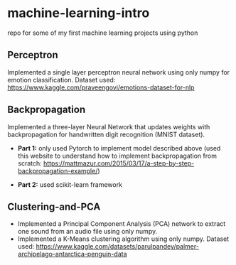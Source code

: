 # machine-learning-intro

repo for some of my first machine learning projects using python

## Perceptron
Implemented a single layer perceptron neural network using only numpy for emotion classification.
Dataset used: https://www.kaggle.com/praveengovi/emotions-dataset-for-nlp

## Backpropagation
Implemented a three-layer Neural Network that updates weights with backpropagation for handwritten digit recognition (MNIST dataset).

- **Part 1:** only used Pytorch to implement model described above (used this website to understand how to implement backpropagation from scratch: https://mattmazur.com/2015/03/17/a-step-by-step-backpropagation-example/) 

- **Part 2:** used scikit-learn framework 

## Clustering-and-PCA
- Implemented a Principal Component Analysis (PCA) network to extract one sound from an audio file using only numpy.
- Implemented a K-Means clustering algorithm using only numpy. Dataset used: https://www.kaggle.com/datasets/parulpandey/palmer-archipelago-antarctica-penguin-data



